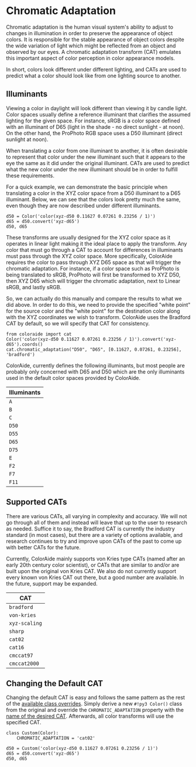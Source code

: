# Chromatic Adaptation

Chromatic adaptation is the human visual system's ability to adjust to changes in illumination in order to preserve the
appearance of object colors. It is responsible for the stable appearance of object colors despite the wide variation of
light which might be reflected from an object and observed by our eyes. A chromatic adaptation transform (CAT) emulates
this important aspect of color perception in color appearance models.

In short, colors look different under different lighting, and CATs are used to predict what a color should look like
from one lighting source to another.

## Illuminants

Viewing a color in daylight will look different than viewing it by candle light. Color spaces usually define a reference
illuminant that clarifies the assumed lighting for the given space. For instance, sRGB is a color space defined with an
illuminant of D65 (light in the shade - no direct sunlight - at noon). On the other hand, the ProPhoto RGB space uses a
D50 illuminant (direct sunlight at noon).

When translating a color from one illuminant to another, it is often desirable to represent that color under the new
illuminant such that it appears to the eye the same as it did under the original illuminant. CATs are used to predict
what the new color under the new illuminant should be in order to fulfill these requirements.

For a quick example, we can demonstrate the basic principle when translating a color in the XYZ color space from a D50
illuminant to a D65 illuminant. Below, we can see that the colors look pretty much the same, even though they are now
described under different illuminants.

```playground
d50 = Color('color(xyz-d50 0.11627 0.07261 0.23256 / 1)')
d65 = d50.convert('xyz-d65')
d50, d65
```

These transforms are usually designed for the XYZ color space as it operates in linear light making it the ideal place
to apply the transform. Any color that must go through a CAT to account for differences in illuminants must pass through
the XYZ color space. More specifically, ColorAide requires the color to pass through XYZ D65 space as that will trigger
the chromatic adaptation. For instance, if a color space such as ProPhoto is being translated to sRGB, ProPhoto will
first be transformed to XYZ D50, then XYZ D65 which will trigger the chromatic adaptation, next to Linear sRGB, and
lastly sRGB.

So, we can actually do this manually and compare the results to what we did above. In order to do this, we need to
provide the specified "white point" for the source color and the "white point" for the destination color along with the
XYZ coordinates we wish to transform. ColorAide uses the Bradford CAT by default, so we will specify that CAT for
consistency.

```playground
from coloraide import cat
Color('color(xyz-d50 0.11627 0.07261 0.23256 / 1)').convert('xyz-d65').coords()
cat.chromatic_adaptation("D50", "D65", [0.11627, 0.07261, 0.23256], 'bradford')
```

ColorAide, currently defines the following illuminants, but most people are probably only concerned with D65 and D50
which are the only illuminants used in the default color spaces provided by ColorAide.

Illuminants |
----------- |
`A`         |
`B`         |
`C`         |
`D50`       |
`D55`       |
`D65`       |
`D75`       |
`E`         |
`F2`        |
`F7`        |
`F11`       |

## Supported CATs

There are various CATs, all varying in complexity and accuracy. We will not go through all of them and instead will
leave that up to the user to research as needed. Suffice it to say, the Bradford CAT is currently the industry standard
(in most cases), but there are a variety of options available, and research continues to try and improve upon CATs of
the past to come up with better CATs for the future.

Currently, ColorAide mainly supports von Kries type CATs (named after an early 20th century color scientist), or CATs
that are similar to and/or are built upon the original von Kries CAT. We also do not currently support every known von
Kries CAT out there, but a good number are available. In the future, support may be expanded.

CAT           |
------------- |
`bradford`    |
`von-kries`   |
`xyz-scaling` |
`sharp`       |
`cat02`       |
`cat16`       |
`cmccat97`    |
`cmccat2000`  |

## Changing the Default CAT

Changing the default CAT is easy and follows the same pattern as the rest of the
[available class overrides](./color.md#override-default-settings). Simply derive a new `#!py3 Color()` class from the
original and override the `CHROMATIC_ADAPTATION` property with the [name of the desired CAT](#supported-cats).
Afterwards, all color transforms will use the specified CAT.

```playground
class Custom(Color):
    CHROMATIC_ADAPTATION = 'cat02'

d50 = Custom('color(xyz-d50 0.11627 0.07261 0.23256 / 1)')
d65 = d50.convert('xyz-d65')
d50, d65
```

